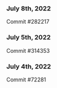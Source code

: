 ### July 8th, 2022

Commit #282217

### July 5th, 2022

Commit #314353


### July 4th, 2022

Commit #72281
